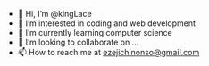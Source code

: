 - 👋 Hi, I’m @kingLace
- 👀 I’m interested in coding and web development
- 🌱 I’m currently learning computer science
- 💞️ I’m looking to collaborate on ...
- 📫 How to reach me at ezejichinonso@gmail.com 
<!---
kingLace/kingLace is a ✨ special ✨ repository because its `README.md` (this file) appears on your GitHub profile.
You can click the Preview link to take a look at your changes.
--->
